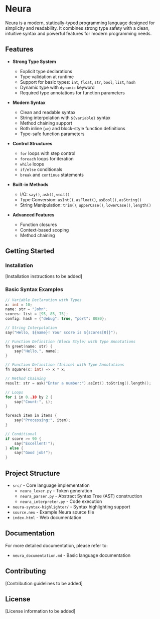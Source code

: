 # Neura

Neura is a modern, statically-typed programming language designed for simplicity and readability. It combines strong type safety with a clean, intuitive syntax and powerful features for modern programming needs.

## Features

- **Strong Type System**
  - Explicit type declarations
  - Type validation at runtime
  - Support for basic types: `int`, `float`, `str`, `bool`, `list`, `hash`
  - Dynamic type with `dynamic` keyword
  - Required type annotations for function parameters

- **Modern Syntax**
  - Clean and readable syntax
  - String interpolation with `${variable}` syntax
  - Method chaining support
  - Both inline (`=>`) and block-style function definitions
  - Type-safe function parameters

- **Control Structures**
  - `for` loops with step control
  - `foreach` loops for iteration
  - `while` loops
  - `if/else` conditionals
  - `break` and `continue` statements

- **Built-in Methods**
  - I/O: `say()`, `ask()`, `wait()`
  - Type Conversion: `asInt()`, `asFloat()`, `asBool()`, `asString()`
  - String Manipulation: `trim()`, `upperCase()`, `lowerCase()`, `length()`

- **Advanced Features**
  - Function closures
  - Context-based scoping
  - Method chaining

## Getting Started

### Installation

[Installation instructions to be added]

### Basic Syntax Examples

```c
// Variable Declaration with Types
x: int = 10;
name: str = "John";
scores: list = [95, 85, 75];
config: hash = {"debug": true, "port": 8080};

// String Interpolation
say("Hello, ${name}! Your score is ${scores[0]}");

// Function Definition (Block Style) with Type Annotations
fn greet(name: str) {
    say("Hello,", name);
}

// Function Definition (Inline) with Type Annotations
fn square(x: int) => x * x;

// Method Chaining
result: str = ask("Enter a number:").asInt().toString().length();

// Loops
for i in 0..10 by 2 {
    say("Count:", i);
}

foreach item in items {
    say("Processing:", item);
}

// Conditional
if score >= 90 {
    say("Excellent!");
} else {
    say("Good job!");
}
```

## Project Structure

- `src/` - Core language implementation
  - `neura_lexer.py` - Token generation
  - `neura_parser.py` - Abstract Syntax Tree (AST) construction
  - `neura_interpreter.py` - Code execution
- `neura-syntax-highlighter/` - Syntax highlighting support
- `source.neu` - Example Neura source file
- `index.html` - Web documentation

## Documentation

For more detailed documentation, please refer to:
- `neura_documentation.md` - Basic language documentation

## Contributing

[Contribution guidelines to be added]

## License

[License information to be added]
